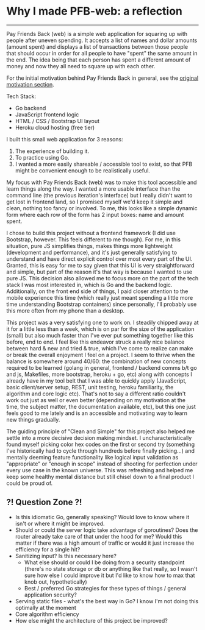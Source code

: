# Why I made PFB-web: a reflection
---

Pay Friends Back (web) is a simple web application for squaring up with people after uneven spending. It accepts a list of names and dollar amounts (amount spent) and displays a list of transactions between those people that should occur in order for all people to have "spent" the same amount in the end. The idea being that each person has spent a different amount of money and now they all need to square up with each other.

For the initial motivation behind Pay Friends Back in general, see the [original motivation section](https://github.com/tzarick/pay-friends-back-cli#motivation). 

Tech Stack:
- Go backend
- JavaScript frontend logic
- HTML / CSS / Bootstrap UI layout
- Heroku cloud hosting (free tier)

I built this small web application for 3 reasons:
1. The experience of building it.
2. To practice using Go. 
3. I wanted a more easily shareable / accessible tool to exist, so that PFB might be convenient enough to be realistically useful. 


My focus with Pay Friends Back (web) was to make this tool accessible and learn things along the way. I wanted a more usable interface than the command line (the previous iteration's interface) but I really didn't want to get lost in frontend land, so I promised myself we'd keep it simple and clean, nothing too fancy or involved. To me, this looks like a simple dynamic form where each row of the form has 2 input boxes: name and amount spent. 

I chose to build this project without a frontend framework (I did use Bootstrap, however. This feels different to me though). For me, in this situation, pure JS simplifies things, makes things more lightweight (development and performance), and it's just generally satisfying to understand and have direct explicit control over most every part of the UI. Granted, this is easy for me to say given that this UI is very straightforward and simple, but part of the reason it's that way is because I wanted to use pure JS. This decision also allowed me to focus more on the part of the tech stack I was most interested in, which is Go and the backend logic. Additionally, on the front end side of things, I paid closer attention to the mobile experience this time (which really just meant spending a little more time understanding Bootstrap containers) since personally, I'll probably use this more often from my phone than a desktop.

This project was a very satisfying one to work on. I steadily chipped away at it for a little less than a week, which is on par for the size of the application (small) but also much faster than I've ever put something together like this before, end to end. I feel like this endeavor struck a really nice balance between hard & new and tried & true, which I've come to realize can make or break the overall enjoyment I feel on a project. I seem to thrive when the balance is somewhere around 40/60: the combination of new concepts required to be learned (golang in general, frontend / backend comms b/t go and js, Makefiles, more bootstrap, heroku + go, etc) along with concepts I already have in my tool belt that I was able to quickly apply (JavaScript, basic client/server setup, REST, unit testing, heroku familiarity, the algorithm and core logic etc). That's not to say a different ratio couldn't work out just as well or even better (depending on my motivation at the time, the subject matter, the documentation available, etc), but this one just feels good to me lately and is an accessible and motivating way to learn new things gradually.

The guiding principle of "Clean and Simple" for this project also helped me settle into a more decisive decision making mindset. I uncharacteristically found myself picking color hex codes on the first or second try (something I've historically had to cycle through hundreds before finally picking...) and mentally deeming feature functionality like logical input validation as "appropriate" or "enough in scope" instead of shooting for perfection under every use case in the known universe. This was refreshing and helped me keep some healthy mental distance but still chisel down to a final product I could be proud of.


## ?! Question Zone ?!
- Is this idiomatic Go, generally speaking? Would love to know where it isn't or where it might be improved.
- Should or could the server logic take advantage of goroutines? Does the router already take care of that under the hood for me? Would this matter if there was a high amount of traffic or would it just increase the efficiency for a single hit?
- Sanitizing input? Is this necessary here?
	- What else should or could I be doing from a security standpoint (there's no state storage or db or anything like that really, so I wasn't sure how else I could improve it but I'd like to know how to max that knob out, hypothetically)
	- Best / preferred Go strategies for these types of things / general application security?
- Serving static files - what's the best way in Go? I know I'm not doing this optimally at the moment
- Core algorithm efficiency
- How else might the architecture of this project be improved? 